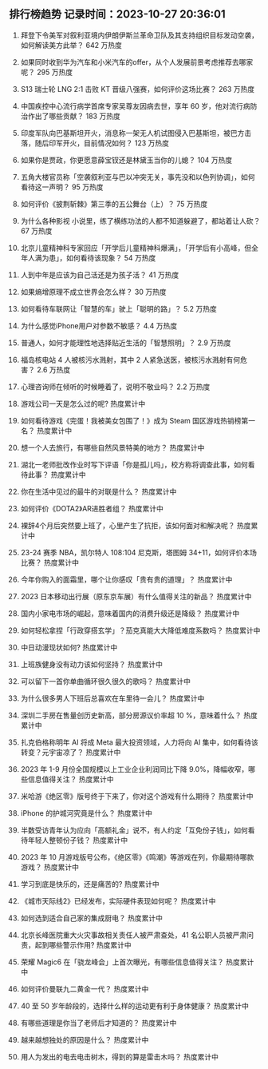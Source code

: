 
## 排行榜趋势 记录时间：2023-10-27 20:36:01
  
  1. 拜登下令美军对叙利亚境内伊朗伊斯兰革命卫队及其支持组织目标发动空袭，如何解读美方此举？ 642 万热度
    
  2. 如果同时收到华为汽车和小米汽车的offer，从个人发展前景考虑推荐去哪家呢？ 295 万热度
    
  3. S13 瑞士轮 LNG 2:1 击败 KT 晋级八强赛，如何评价这场比赛？ 263 万热度
    
  4. 中国疾控中心流行病学首席专家吴尊友因病去世，享年 60 岁，他对流行病防治作出了哪些贡献？ 183 万热度
    
  5. 印度军队向巴基斯坦开火，消息称一架无人机试图侵入巴基斯坦，被巴方击落，随后印军开火，目前情况如何？ 123 万热度
    
  6. 如果你是贾政，你更愿意薛宝钗还是林黛玉当你的儿媳？ 104 万热度
    
  7. 五角大楼官员称「空袭叙利亚与巴以冲突无关，事先没和以色列协调」，如何看待这一声明？ 95 万热度
    
  8. 如何评价《披荆斩棘》第三季的五公舞台（上）？ 75 万热度
    
  9. 为什么各种影视 小说里，练了横练功法的人都不知道躲避了，都站着让人砍？ 67 万热度
    
  10. 北京儿童精神科专家回应「开学后儿童精神科爆满」，「开学后有小高峰，但全年人满为患」，如何看待该现象？ 54 万热度
    
  11. 人到中年是应该为自己活还是为孩子活？ 41 万热度
    
  12. 如果熵增原理不成立世界会怎么样？ 30 万热度
    
  13. 如何看待车联网让「智慧的车」驶上「聪明的路」？ 5.2 万热度
    
  14. 为什么感觉iPhone用户对参数不敏感？ 4.4 万热度
    
  15. 普通人，如何才能理性地选择贴近生活的「智慧照明」？ 2.9 万热度
    
  16. 福岛核电站 4 人被核污水溅射，其中 2 人紧急送医，被核污水溅射有何危害？ 2.6 万热度
    
  17. 心理咨询师在倾听的时候睡着了，说明不敬业吗？ 2.2 万热度
    
  18. 游戏公司一天是怎么过的呢? 热度累计中
    
  19. 如何看待游戏《完蛋！我被美女包围了！》成为 Steam 国区游戏热销榜第一名？ 热度累计中
    
  20. 想一个人去旅行，有哪些自然风景特美的地方？ 热度累计中
    
  21. 湖北一老师批改作业时写下评语「你是孤儿吗」，校方称将调查此事，如何看待此事？ 热度累计中
    
  22. 你在生活中见过的最牛的对联是什么？ 热度累计中
    
  23. 如何评价《DOTA2》AR进胜者组？ 热度累计中
    
  24. 裸辞4个月后突然要上班了，心里产生了抗拒，该如何面对和解决呢？ 热度累计中
    
  25. 23-24 赛季 NBA，凯尔特人 108:104 尼克斯，塔图姆 34+11，如何评价本场比赛？ 热度累计中
    
  26. 今年你购入的面霜里，哪个让你感叹「贵有贵的道理」？ 热度累计中
    
  27. 2023 日本移动出行展（原东京车展）有什么值得关注的新品？ 热度累计中
    
  28. 国内小家电市场的崛起，意味着国内的消费升级还是降级？ 热度累计中
    
  29. 如何轻松拿捏「行政穿搭玄学」？茄克真能大大降低难度系数吗？ 热度累计中
    
  30. 中日动漫现状如何? 热度累计中
    
  31. 上班族健身没有动力该如何坚持？ 热度累计中
    
  32. 可以留下一首你单曲循环很久很久的歌吗？ 热度累计中
    
  33. 为什么很多男人下班后总喜欢在车里待一会儿？ 热度累计中
    
  34. 深圳二手房在售量创历史新高，部分房源议价率超 10 %，意味着什么？ 热度累计中
    
  35. 扎克伯格称明年 AI 将成 Meta 最大投资领域，人力将向 AI 集中，如何看待该转变？元宇宙凉了？ 热度累计中
    
  36. 2023 年 1-9 月份全国规模以上工业企业利润同比下降 9.0%，降幅收窄，哪些信息值得关注？ 热度累计中
    
  37. 米哈游《绝区零》版号终于下来了，你对这个游戏有什么期待？ 热度累计中
    
  38. iPhone 的护城河究竟是什么？ 热度累计中
    
  39. 半数受访青年认为应向「高额礼金」说不，有人约定「互免份子钱」，如何看待年轻人整顿份子钱？ 热度累计中
    
  40. 2023 年 10 月游戏版号公布，《绝区零》《鸣潮》等游戏在列，你最期待哪款游戏？ 热度累计中
    
  41. 学习到底是快乐的，还是痛苦的? 热度累计中
    
  42. 《城市天际线2》已经发布，实际硬件表现如何呢？ 热度累计中
    
  43. 如何选到适合自己家的集成厨电？ 热度累计中
    
  44. 北京长峰医院重大火灾事故相关责任人被严肃查处，41 名公职人员被严肃问责，起到哪些警示作用? 热度累计中
    
  45. 荣耀 Magic6 在「骁龙峰会」上首次曝光，有哪些信息值得关注？ 热度累计中
    
  46. 如何评价曼联九二黄金一代？ 热度累计中
    
  47. 40 至 50 岁年龄段的，选择什么样的运动更有利于身体健康？ 热度累计中
    
  48. 有哪些道理是你当了老师后才知道的？ 热度累计中
    
  49. 越来越想独处的原因是什么？ 热度累计中
    
  50. 用人为发出的电去电击树木，得到的算是雷击木吗？ 热度累计中
    